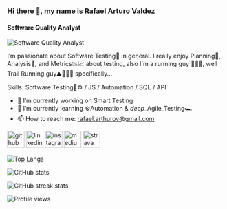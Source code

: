 ### Hi there 👋, my name is Rafael Arturo Valdez
#### Software Quality Analyst
![Software Quality Analyst](https://media-exp1.licdn.com/dms/image/C4D16AQF4qJkYqYmsRA/profile-displaybackgroundimage-shrink_350_1400/0/1517604567883?e=1673481600&v=beta&t=GZ-GLfb0rfF-3NpaDDE7a9MXbnCdUgV3T2KsqQ0xLGQ)

I’m passionate about Software Testing🐞 in general. I really enjoy Planning📝, Analysis🤔, and Metrics📉📈 about testing, also I'm a running guy 🏃🏽‍♂️, well Trail Running guy⛰️🏃🏽‍♂️ specifically...

Skills: Software Testing🐞⚙️ / JS / Automation / SQL / API

- 🔭 I’m currently working on Smart Testing 
- 🌱 I’m currently learning ⚙️Automation & *deep*_Agile_Testing🏎️ 
- 📫 How to reach me: rafael.arthurov@gmail.com 


[<img src='https://cdn.jsdelivr.net/npm/simple-icons@3.0.1/icons/github.svg' alt='github' height='40'>](https://github.com/rafaelarthurov)  [<img src='https://cdn.jsdelivr.net/npm/simple-icons@3.0.1/icons/linkedin.svg' alt='linkedin' height='40'>](https://www.linkedin.com/in/rafaelarturovaldezrodriguez/)  [<img src='https://cdn.jsdelivr.net/npm/simple-icons@3.0.1/icons/instagram.svg' alt='instagram' height='40'>](https://www.instagram.com/arturovaldez02/)  [<img src='https://cdn.jsdelivr.net/npm/simple-icons@3.0.1/icons/medium.svg' alt='medium' height='40'>](https://medium.com/@rafael.arthurov)  [<img src='https://cdn.jsdelivr.net/npm/simple-icons@3.0.1/icons/strava.svg' alt='strava' height='40'>](https://www.strava.com/athletes/28766836)  

[![Top Langs](https://github-readme-stats.vercel.app/api/top-langs/?username=rafaelarthurov)](https://github.com/anuraghazra/github-readme-stats)

![GitHub stats](https://github-readme-stats.vercel.app/api?username=rafaelarthurov&show_icons=true&count_private=true)  

![GitHub streak stats](https://github-readme-streak-stats.herokuapp.com/?user=rafaelarthurov)  

![Profile views](https://gpvc.arturio.dev/rafaelarthurov)  

<!---
rafaelarthurov/rafaelarthurov is a ✨ special ✨ repository because its `README.md` (this file) appears on your GitHub profile.
You can click the Preview link to take a look at your changes.
--->
